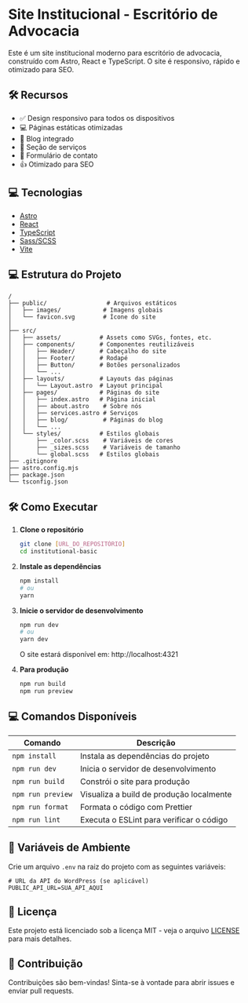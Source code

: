 # Site Institucional - Escritório de Advocacia

Este é um site institucional moderno para escritório de advocacia, construído com Astro, React e TypeScript. O site é responsivo, rápido e otimizado para SEO.

## 🛠️ Recursos

- ✅ Design responsivo para todos os dispositivos
- 💻 Páginas estáticas otimizadas
- 📝 Blog integrado
- 💼 Seção de serviços
- 📣 Formulário de contato
- 👍 Otimizado para SEO

## 💻 Tecnologias

- [Astro](https://astro.build/)
- [React](https://reactjs.org/)
- [TypeScript](https://www.typescriptlang.org/)
- [Sass/SCSS](https://sass-lang.com/)
- [Vite](https://vitejs.dev/)

## 💻 Estrutura do Projeto

```
/
├── public/                 # Arquivos estáticos
│   ├── images/            # Imagens globais
│   └── favicon.svg        # Ícone do site
│
├── src/
│   ├── assets/           # Assets como SVGs, fontes, etc.
│   ├── components/       # Componentes reutilizáveis
│   │   ├── Header/       # Cabeçalho do site
│   │   ├── Footer/       # Rodapé
│   │   ├── Button/       # Botões personalizados
│   │   └── ...
│   ├── layouts/          # Layouts das páginas
│   │   └── Layout.astro  # Layout principal
│   ├── pages/            # Páginas do site
│   │   ├── index.astro   # Página inicial
│   │   ├── about.astro    # Sobre nós
│   │   ├── services.astro # Serviços
│   │   ├── blog/          # Páginas do blog
│   │   └── ...
│   └── styles/           # Estilos globais
│       ├── _color.scss    # Variáveis de cores
│       ├── _sizes.scss    # Variáveis de tamanho
│       └── global.scss   # Estilos globais
├── .gitignore
├── astro.config.mjs
├── package.json
└── tsconfig.json
```

## 🛠️ Como Executar

1. **Clone o repositório**
   ```bash
   git clone [URL_DO_REPOSITÓRIO]
   cd institutional-basic
   ```

2. **Instale as dependências**
   ```bash
   npm install
   # ou
   yarn
   ```

3. **Inicie o servidor de desenvolvimento**
   ```bash
   npm run dev
   # ou
   yarn dev
   ```
   O site estará disponível em: http://localhost:4321

4. **Para produção**
   ```bash
   npm run build
   npm run preview
   ```

## 💻 Comandos Disponíveis

| Comando           | Descrição                                      |
|-------------------|------------------------------------------------|
| `npm install`     | Instala as dependências do projeto            |
| `npm run dev`     | Inicia o servidor de desenvolvimento         |
| `npm run build`   | Constrói o site para produção                |
| `npm run preview` | Visualiza a build de produção localmente     |
| `npm run format`  | Formata o código com Prettier                |
| `npm run lint`    | Executa o ESLint para verificar o código     |

## 💼 Variáveis de Ambiente

Crie um arquivo `.env` na raiz do projeto com as seguintes variáveis:

```env
# URL da API do WordPress (se aplicável)
PUBLIC_API_URL=SUA_API_AQUI
```

## 📝 Licença

Este projeto está licenciado sob a licença MIT - veja o arquivo [LICENSE](LICENSE) para mais detalhes.

## 👋 Contribuição

Contribuições são bem-vindas! Sinta-se à vontade para abrir issues e enviar pull requests.
